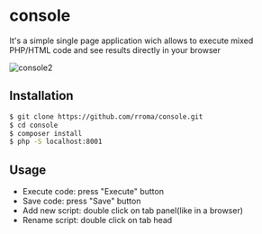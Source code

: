 # console

It's a simple single page application wich allows to execute mixed PHP/HTML code and see results directly in your browser

![console2](https://cloud.githubusercontent.com/assets/8502584/8262127/af89cdbe-16d8-11e5-92fb-a51dcbc69ff2.png)

## Installation

```sh
$ git clone https://github.com/rroma/console.git
$ cd console
$ composer install
$ php -S localhost:8001
```
## Usage

- Execute code: press "Execute" button
- Save code: press "Save" button
- Add new script: double click on tab panel(like in a browser)
- Rename script: double click on tab head



